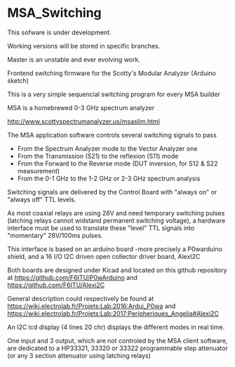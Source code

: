 # MSA_Switching

This sofware is under development.

Working versions will be stored in specific branches. 

Master is an unstable and ever evolving work.

Frontend switching firmware for the Scotty's Modular Analyzer (Arduino sketch)

This is a very simple sequencial switching program for every MSA builder

MSA is a homebrewed 0-3 GHz spectrum analyzer

http://www.scottyspectrumanalyzer.us/msaslim.html

The MSA application software controls several switching signals to pass 
* From the Spectrum Analyzer mode to the Vector Analyzer one
* From the Transmission (S21) to the reflexion (S11) mode
* From the Forward to the Reverse mode (DUT inversion, for S12 & S22 measurement)
* From the 0-1 GHz to the 1-2 GHz or 2-3 GHz spectrum analysis 

Switching signals are delivered by the Control Board with "always on" or "always off" TTL levels. 

As most coaxial relays are using 28V and need temporary switching pulses (latching relays cannot 
widstand permanent switching voltage), a hardware interface must be used to translate these "level" TTL signals 
into "momentary" 28V/100ms pulses.

This interface is based on an arduino board -more precisely a P0warduino shield, 
and a 16 I/O I2C driven open collector driver board, AlexI2C

Both boards are designed under Kicad and located on this github repository at 
  https://github.com/F6ITU/P0wArduino
  and 
  https://github.com/F6ITU/Alexi2C
  
General description could respectively be found at 
  https://wiki.electrolab.fr/Projets:Lab:2016:Ardui_P0wa
and 
https://wiki.electrolab.fr/Projets:Lab:2017:Peripheriques_Angelia#Alexi2C

An I2C lcd display (4 lines 20 chr) displays the different modes in real time. 

One input and 3 output, which are not controled by the MSA client software, are dedicated to a HP33321, 33320 or 33322 programmable step attenuator
(or any 3 section attenuator using latching relays) 




